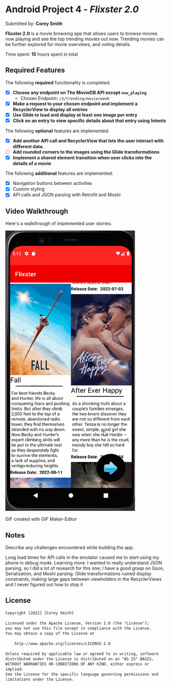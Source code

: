 # Android Project 4 - *Flixster 2.0*

Submitted by: **Corey Smith**

**Flixster 2.0** is a movie browsing app that allows users to browse movies now playing and see the top trending movies out now.
Trending movies can be further explored for movie overviews, and voting details.

Time spent: **15** hours spent in total

## Required Features

The following **required** functionality is completed:

- [x] **Choose any endpoint on The MovieDB API except `now_playing`**
  - Chosen Endpoint: `/3/trending/movie/week`
- [x] **Make a request to your chosen endpoint and implement a RecyclerView to display all entries**
- [x] **Use Glide to load and display at least one image per entry**
- [x] **Click on an entry to view specific details about that entry using Intents**

The following **optional** features are implemented:

- [x] **Add another API call and RecyclerView that lets the user interact with different data.** 
- [ ] **Add rounded corners to the images using the Glide transformations**
- [x] **Implement a shared element transition when user clicks into the details of a movie**

The following **additional** features are implemented:

- [x] Navigation buttons between activities
- [x] Custom styling
- [x] API calls and JSON parsing with Retrofit and Moshi

## Video Walkthrough

Here's a walkthrough of implemented user stories:

<img src='AppWalkthrough.gif' title='Video Walkthrough' width='' alt='Video Walkthrough' />


GIF created with GIF Maker-Editor 

## Notes

Describe any challenges encountered while building the app.

Long load times for API calls in the emulator caused me to start using my phone in debug mode.
Learning more: I wanted to really understand JSON parsing, so I did a lot of research for this one;
I have a good grasp on Gson, Serialization, and Moshi parsing.
Glide transformations ruined display constraints, making large gaps between viewholders in the RecyclerViews and I never figured out how to stop it

## License

    Copyright [2022] [Corey Smith]

    Licensed under the Apache License, Version 2.0 (the "License");
    you may not use this file except in compliance with the License.
    You may obtain a copy of the License at

        http://www.apache.org/licenses/LICENSE-2.0

    Unless required by applicable law or agreed to in writing, software
    distributed under the License is distributed on an "AS IS" BASIS,
    WITHOUT WARRANTIES OR CONDITIONS OF ANY KIND, either express or implied.
    See the License for the specific language governing permissions and
    limitations under the License.
